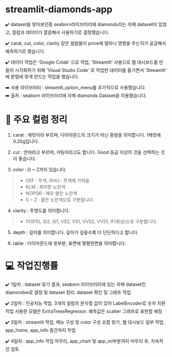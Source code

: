 # streamlit-diamonds-app
 ✔️ dataset을 찾아보던중 seaborn라이브러리에 diamonds라는 자체 dataset이 있었고, 컬럼과 데이터가 깔끔해서 사용하기로 결정했습니다.

 ✔️ carat, cut, color, clarity 같은 컬럼들이 price에 얼마나 영향을 주는지가 궁금해서 예측하기로 했습니다.

 ✔️ 데이터 작업은 'Google Colab' 으로 작업, 'Streamlit' 사용으로 웹 대시보드를 만들어 시각화하기 위해 'Visual Studio Code' 로 작업한 데이터를 옮기면서 'Streamlit' 에 문법에 맞게 만드는 작업을 했습니다.
 
 ➡️ 사용 라이브러리 : streamlit_option_menu를 추가적으로 사용했습니다.  
 ➡️ 출처 : seaborn 라이브러리에 자체 diamonds Dataset을 이용했습니다.

# 📄 주요 컬럼 정리
1. carat       : 캐럿이라 부르며, 다이아몬드의 크기가 아닌 중량을 의미합니다. 1캐럿에 0.20g입니다.

2. cut         : 연마라고 부르며, 커팅이라고도 합니다. Good 등급 이상의 것을 선택하는 것이 좋습니다.

3. color       : D ~ Z까지 있습니다.  
> - DEF : 무색, GHIJ : 무색에 가까움  
> - KLM : 희미한 노란색  
> - NOPQR : 매우 옅은 노란색  
> - S ~ Z : 옅은 노란색으로 구분됩니다.

4. clarity     : 투명도를 의미합니다.  
> - I1(최악), SI2, SI1, VS2, VS1, VVS2, VVS1, IF(최상)으로 구분합니다.

5. depth       : 깊이를 의미합니다. 깊이가 깊을수록 더 단단하다고 합니다.

6. table       : 다이아몬드에 윗부분, 표면에 평평한면을 의미합니다.

# 💻 작업진행률
 ✔️ 1일차 : dataset 찾기 결과, seaborn 라이브러리에 있는 자체 dataset인 diamondse로 결정 및 dataset 정리. dataset 확인 및 그래프 작업

 ✔️ 2일차 : 인공지능 작업. 3개의 컬럼의 문자열 값이 있어 LabelEncoder로 숫자 치환 작업 사용한 모델은 ExtraTreesRegressor. 예측값은 scatter 그래프로 표현할 예정

 ✔️ 3일차 : streamlit 작업, 메뉴 구성 및 color 구성 조합 찾기, 웹 대시보드 일부 작업, app_home, app_info 중간까지 작업

 ✔️ 4일차 : app_info 작업 마무리, app_chart 및 app_ml부분까지 마무리 후, 지속적인 검토
